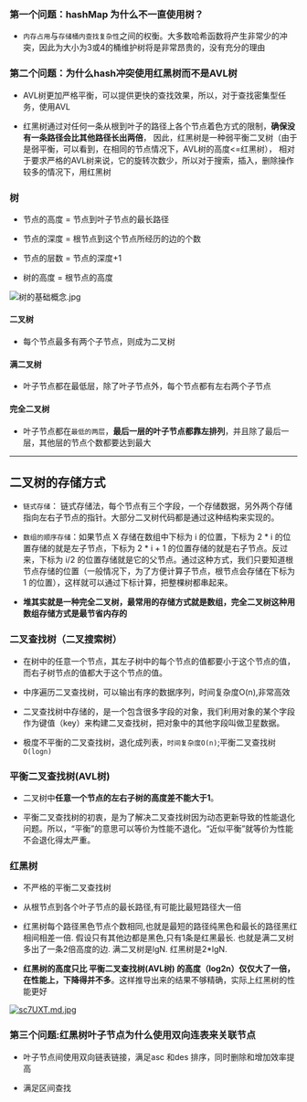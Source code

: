 ### 第一个问题：hashMap 为什么不一直使用树？

- `内存占用`与`存储桶内查找复杂性`之间的权衡。大多数哈希函数将产生非常少的冲突，因此为大小为3或4的桶维护树将是非常昂贵的，没有充分的理由

### 第二个问题：为什么hash冲突使用红黑树而不是AVL树

- AVL树更加严格平衡，可以提供更快的查找效果，所以，对于查找密集型任务，使用AVL

- 红黑树通过对任何一条从根到叶子的路径上各个节点着色方式的限制，**确保没有一条路径会比其他路径长出两倍**， 因此，红黑树是一种弱平衡二叉树（由于是弱平衡，可以看到，在相同的节点情况下，AVL树的高度<=红黑树），
  相对于要求严格的AVL树来说，它的旋转次数少，所以对于搜索，插入，删除操作较多的情况下，用红黑树

### 树

- 节点的高度 = 节点到叶子节点的最长路径

- 节点的深度 = 根节点到这个节点所经历的边的个数

- 节点的层数 = 节点的深度+1

- 树的高度 = 根节点的高度

![树的基础概念.jpg](https://i.loli.net/2021/08/31/4JaE9bqcn1hMAL3.jpg)

#### 二叉树

- 每个节点最多有两个子节点，则成为二叉树

#### 满二叉树

- 叶子节点都在最低层，除了叶子节点外，每个节点都有左右两个子节点

#### 完全二叉树

- 叶子节点都在`最低的两层`，**最后一层的叶子节点都靠左排列**，并且除了最后一层，其他层的节点个数都要达到最大

---
## 二叉树的存储方式

- `链式存储`： 链式存储法，每个节点有三个字段，一个存储数据，另外两个存储指向左右子节点的指针。大部分二叉树代码都是通过这种结构来实现的。

- `数组的顺序存储`：如果节点 X 存储在数组中下标为 i 的位置，下标为 2 * i 的位置存储的就是左子节点，下标为 2 * i + 1 的位置存储的就是右子节点。反过来，下标为 i/2
  的位置存储就是它的父节点。通过这种方式，我们只要知道根节点存储的位置（一般情况下，为了方便计算子节点，根节点会存储在下标为 1 的位置），这样就可以通过下标计算，把整棵树都串起来。

- **堆其实就是一种完全二叉树，最常用的存储方式就是数组，完全二叉树这种用数组存储方式是最节省内存的**

### 二叉查找树（二叉搜索树）

- 在树中的任意一个节点，其左子树中的每个节点的值都要小于这个节点的值，而右子树节点的值都大于这个节点的值。

- 中序遍历二叉查找树，可以输出有序的数据序列，时间复杂度O(n),非常高效

- 二叉查找树中存储的，是一个包含很多字段的对象，我们利用对象的某个字段作为键值（key）来构建二叉查找树，把对象中的其他字段叫做卫星数据。

- 极度不平衡的二叉查找树，退化成列表，`时间复杂度O(n)`;平衡二叉查找树 `O(logn)`

### 平衡二叉查找树(AVL树)

- 二叉树中**任意一个节点的左右子树的高度差不能大于1**。

- 平衡二叉查找树的初衷，是为了解决二叉查找树因为动态更新导致的性能退化问题。所以，“平衡”的意思可以等价为性能不退化。“近似平衡”就等价为性能不会退化得太严重。

### 红黑树

- 不严格的平衡二叉查找树

- 从根节点到各个叶子节点的最长路径,有可能比最短路径大一倍

- 红黑树每个路径黑色节点个数相同,也就是最短的路径纯黑色和最长的路径黑红相间相差一倍. 假设只有其他边都是黑色,只有1条是红黑最长. 也就是满二叉树多出了一条2倍高度的边. 满二叉树是lgN. 红黑树是2*lgN.

- **红黑树的高度只比 平衡二叉查找树(AVL树) 的高度（log2n）仅仅大了一倍，在性能上，下降得并不多**。这样推导出来的结果不够精确，实际上红黑树的性能更好

[![sc7UXT.md.jpg](https://i.loli.net/2021/08/31/rLplYZ8m9hoHDc5.jpg)](https://i.loli.net/2021/08/31/rLplYZ8m9hoHDc5.jpg)

### 第三个问题:红黑树叶子节点为什么使用双向连表来关联节点

- 叶子节点间使用双向链表链接，满足asc 和des 排序，同时删除和增加效率提高
  
- 满足区间查找